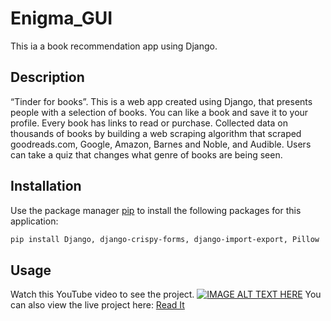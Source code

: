 # Enigma_GUI
This ia a book recommendation app using Django.

## Description
“Tinder for books”. This is a web app created using Django, that presents people with a selection of books. You can like a book and save it to your profile. Every book has links to read or purchase. Collected data on thousands of books by building a web scraping algorithm that scraped goodreads.com, Google, Amazon, Barnes and Noble, and Audible. Users can take a quiz that changes what genre of books are being seen.

## Installation

Use the package manager [pip](https://pip.pypa.io/en/stable/) to install the following packages for this application:

```bash
pip install Django, django-crispy-forms, django-import-export, Pillow
```

## Usage
Watch this YouTube video to see the project.
[![IMAGE ALT TEXT HERE](http://i3.ytimg.com/vi/9F3OZignTfA/hqdefault.jpg)](https://www.youtube.com/watch?v=9F3OZignTfA)
You can also view the live project here:
[Read It](http://pgarlow.pythonanywhere.com/)
